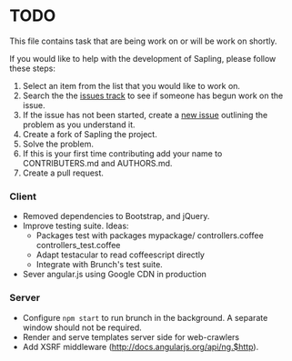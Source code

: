 # TODO

This file contains task that are being work on or will be work on shortly.

If you would like to help with the development of Sapling, please follow these steps:

1. Select an item from the list that you would like to work on.
2. Search the the [issues track](https://github.com/scotch/sapling/issues/) to see if someone has begun work on the issue.
3. If the issue has not been started, create a [new issue](https://github.com/scotch/sapling/issues/new) outlining the problem as you understand it.
4. Create a fork of Sapling the project.
5. Solve the problem.
6. If this is your first time contributing add your name to CONTRIBUTERS.md and AUTHORS.md.
7. Create a pull request.

### Client
- Removed dependencies to Bootstrap, and jQuery.
- Improve testing suite. Ideas:
  - Packages test with packages
    mypackage/
      controllers.coffee
      controllers_test.coffee
  - Adapt testacular to read coffeescript directly
  - Integrate with Brunch's test suite.
- Sever angular.js using Google CDN in production

### Server
- Configure `npm start` to run brunch in the background. A separate window should not be required.
- Render and serve templates server side for web-crawlers
- Add XSRF middleware (http://docs.angularjs.org/api/ng.$http).